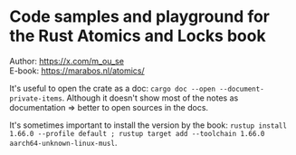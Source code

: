 # Code samples and playground for the **Rust Atomics and Locks** book

Author: https://x.com/m_ou_se  
E-book: https://marabos.nl/atomics/

It's useful to open the crate as a doc: `cargo doc --open --document-private-items`. Although it doesn't show most of the notes as documentation => better to open sources in the docs.

It's sometimes important to install the version by the book: `rustup install 1.66.0 --profile default ; rustup target add --toolchain 1.66.0 aarch64-unknown-linux-musl`.
